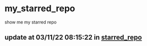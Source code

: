 # my_starred_repo
show me my starred repo

update at 03/11/22 08:15:22 in [starred_repo](./index.html)
---

